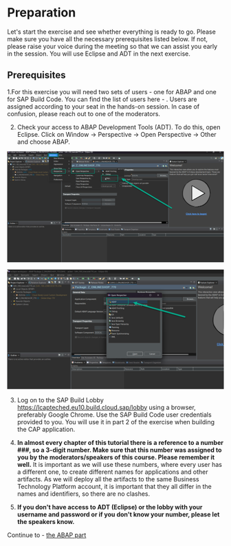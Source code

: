 # Preparation

Let's start the exercise and see whether everything is ready to go.
Please make sure you have all the necessary prerequisites listed below. If not, please raise your voice during the meeting so that we can assist you early in the session. You will use Eclipse and ADT in the next exercise.

## Prerequisites

1.For this exercise you will need two sets of users - one for ABAP and one for SAP Build Code. You can find the list of users here - . Users are assigned according to your seat in the hands-on session. In case of confusion, please reach out to one of the moderators.

2. Check your access to ABAP Development Tools (ADT). To do this, open Eclipse. Click on Window -> Perspective -> Open Perspective -> Other and choose ABAP.

![](images/eclipse_open_pers.png)

![](images/open_abap.png)

3. Log on to the SAP Build Lobby https://lcapteched.eu10.build.cloud.sap/lobby using a browser, preferably Google Chrome. Use the SAP Build Code user credentials provided to you. You will use it in part 2 of the exercise when building the CAP application.

4. **In almost every chapter of this tutorial there is a reference to a number ###, so a 3-digit number. Make sure that this number was assigned to you by the moderators/speakers of this course. Please remember it well.** It is important as we will use these numbers, where every user has a different one, to create different names for applications and other artifacts. As we will deploy all the artifacts to the same Business Technology Platform account, it is important that they all differ in the names and identifiers, so there are no clashes.

5. **If you don't have access to ADT (Eclipse) or the lobby with your username and password or if you don't know your number, please let the speakers know.**

Continue to - [the ABAP part](../rap/README.md) 
